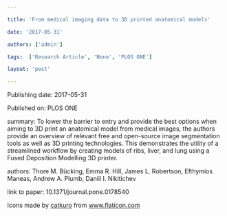 ---
title: 'From medical imaging data to 3D printed anatomical models'
date: '2017-05-31'
authors: ['admin']
tags:  ['Research Article', 'None', 'PLOS ONE']
layout: 'post'
---
Publishing date: 2017-05-31

Published on: PLOS ONE

summary: To lower the barrier to entry and provide the best options when aiming to 3D print an anatomical model from medical images, the authors provide an overview of relevant free and open-source image segmentation tools as well as 3D printing technologies. This demonstrates the utility of a streamlined workflow by creating models of ribs, liver, and lung using a Fused Deposition Modelling 3D printer.

authors: Thore M. Bücking, Emma R. Hill, James L. Robertson, Efthymios Maneas, Andrew A. Plumb, Daniil I. Nikitichev

link to paper: 10.1371/journal.pone.0178540

Icons made by <a href="https://www.flaticon.com/free-icon/bookshelves_3576884" title="catkuro">catkuro</a> from <a href="https://www.flaticon.com/" title="Flaticon"> www.flaticon.com</a>
